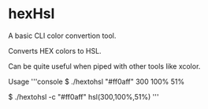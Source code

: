 # hexHsl

A basic CLI color convertion tool.

Converts HEX colors to HSL. 

Can be quite useful when piped with other tools like xcolor.

Usage
'''console
$ ./hextohsl "#ff0aff"
300 100% 51%
	
$ ./hextohsl -c "#ff0aff"
hsl(300,100%,51%)
'''
